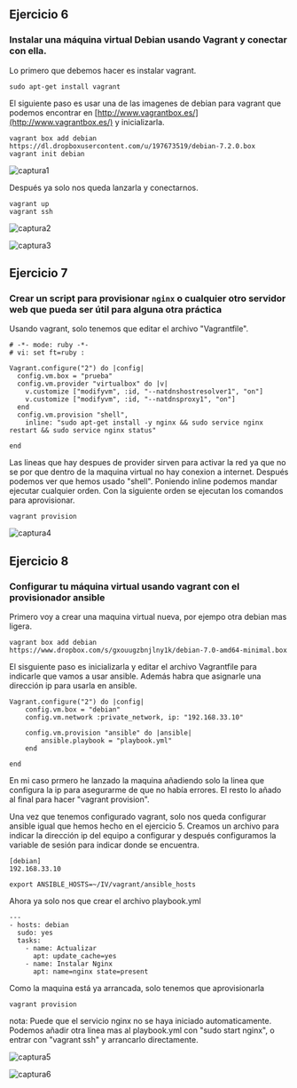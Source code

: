 ## Ejercicio 6

### Instalar una máquina virtual Debian usando Vagrant y conectar con ella.

Lo primero que debemos hacer es instalar vagrant.

	sudo apt-get install vagrant

El siguiente paso es usar una de las imagenes de debian para vagrant que 
podemos encontrar en [http://www.vagrantbox.es/](http://www.vagrantbox.es/) y inicializarla.

	vagrant box add debian https://dl.dropboxusercontent.com/u/197673519/debian-7.2.0.box
	vagrant init debian

![captura1](https://dl.dropboxusercontent.com/u/17453375/vagrant1.png)

Después ya solo nos queda lanzarla y conectarnos.

	vagrant up
	vagrant ssh

![captura2](https://dl.dropboxusercontent.com/u/17453375/vagrant2.png)

![captura3](https://dl.dropboxusercontent.com/u/17453375/vagrant3.png)



## Ejercicio 7

### Crear un script para provisionar `nginx` o cualquier otro servidor web que pueda ser útil para alguna otra práctica

Usando vagrant, solo tenemos que editar el archivo "Vagrantfile".

	# -*- mode: ruby -*-
	# vi: set ft=ruby :

	Vagrant.configure("2") do |config|
	  config.vm.box = "prueba"
	  config.vm.provider "virtualbox" do |v|
	    v.customize ["modifyvm", :id, "--natdnshostresolver1", "on"]
	    v.customize ["modifyvm", :id, "--natdnsproxy1", "on"]
	  end
	  config.vm.provision "shell",
	    inline: "sudo apt-get install -y nginx && sudo service nginx restart && sudo service nginx status"

	end


Las lineas que hay despues de provider sirven para activar la red ya que 
no se por que dentro de la maquina virtual no hay conexion a internet.
Después podemos ver que hemos usado "shell". Poniendo inline podemos
mandar ejecutar cualquier orden. Con la siguiente orden se ejecutan
los comandos para aprovisionar.

	vagrant provision

![captura4](https://dl.dropboxusercontent.com/u/17453375/vagrant4.png)


## Ejercicio 8

### Configurar tu máquina virtual usando vagrant con el provisionador ansible

Primero voy a crear una maquina virtual nueva, por ejempo otra debian mas ligera.

	vagrant box add debian https://www.dropbox.com/s/gxouugzbnjlny1k/debian-7.0-amd64-minimal.box



El sisguiente paso es inicializarla y editar el archivo Vagrantfile para indicarle
que vamos a usar ansible. Además habra que asignarle una dirección ip para usarla
en ansible.

	Vagrant.configure("2") do |config|
		config.vm.box = "debian"
		config.vm.network :private_network, ip: "192.168.33.10"

		config.vm.provision "ansible" do |ansible| 
			ansible.playbook = "playbook.yml"
		end

	end

En mi caso prmero he lanzado la maquina añadiendo solo la linea que
configura la ip para asegurarme de que no había errores. El resto lo añado 
al final para hacer "vagrant provision".

Una vez que tenemos configurado vagrant, solo nos queda configurar ansible
igual que hemos hecho en el ejercicio 5. Creamos un archivo para indicar
la dirección ip del equipo a configurar y después configuramos la variable
de sesión para indicar donde se encuentra.

	[debian]
	192.168.33.10

	export ANSIBLE_HOSTS=~/IV/vagrant/ansible_hosts




Ahora ya solo nos que crear el archivo playbook.yml

	---
	- hosts: debian
	  sudo: yes
	  tasks:
	    - name: Actualizar
	      apt: update_cache=yes
	    - name: Instalar Nginx
	      apt: name=nginx state=present


Como la maquina está ya arrancada, solo tenemos que aprovisionarla

	vagrant provision


nota: Puede que el servicio nginx no se haya iniciado automaticamente.
      Podemos añadir otra linea mas al playbook.yml con "sudo start nginx",
      o entrar con "vagrant ssh" y arrancarlo directamente.


![captura5](https://dl.dropboxusercontent.com/u/17453375/vagrant5.png)

![captura6](https://dl.dropboxusercontent.com/u/17453375/vagrant6.png)

